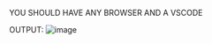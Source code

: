 YOU SHOULD HAVE ANY BROWSER AND A VSCODE

OUTPUT:
![image](https://github.com/THULASIRAJANS/Main/assets/149935463/891631f2-38ad-4688-a37c-39ba0e21d62d)

